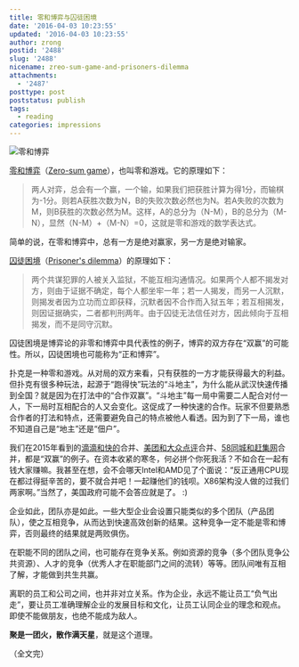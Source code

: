 ```yaml
---
title: 零和博弈与囚徒困境
date: '2016-04-03 10:23:55'
updated: '2016-04-03 10:23:55'
author: zrong
postid: '2488'
slug: '2488'
nicename: zreo-sum-game-and-prisoners-dilemma
attachments:
  - '2487'
posttype: post
poststatus: publish
tags:
  - reading
categories: impressions
---
```


![零和博弈][51]

[零和博弈][2]（[Zero-sum game][1]），也叫零和游戏。它的原理如下：

> 两人对弈，总会有一个赢，一个输，如果我们把获胜计算为得1分，而输棋为-1分。则若A获胜次数为N，B的失败次数必然也为N。若A失败的次数为M，则B获胜的次数必然为M。这样，A的总分为（N-M），B的总分为（M-N），显然（N-M）+（M-N）=0，这就是零和游戏的数学表达式。

简单的说，在零和博弈中，总有一方是绝对赢家，另一方是绝对输家。 <!--more-->

[囚徒困境][4]（[Prisoner's dilemma][3]）的原理如下：

> 两个共谋犯罪的人被关入监狱，不能互相沟通情况。如果两个人都不揭发对方，则由于证据不确定，每个人都坐牢一年；若一人揭发，而另一人沉默，则揭发者因为立功而立即获释，沉默者因不合作而入狱五年；若互相揭发，则因证据确实，二者都判刑两年。由于囚徒无法信任对方，因此倾向于互相揭发，而不是同守沉默。

囚徒困境是博弈论的非零和博弈中具代表性的例子，博弈的双方存在“双赢”的可能性。所以，囚徒困境也可能称为“正和博弈”。

扑克是一种零和游戏。从对局的双方来看，只有获胜的一方才能获得最大的利益。但扑克有很多种玩法，起源于“跑得快”玩法的“斗地主”，为什么能从武汉快速传播到全国？就是因为在打法中的“合作双赢”。“斗地主”每一局中需要二人配合对付一人，下一局时互相配合的人又会变化。这促成了一种快速的合作。玩家不但要熟悉合作者的打法和特点，还需要避免自己的特点被他人看透。因为到了下一局，谁也不知道自己是“地主”还是“佃户”。

我们在2015年看到的[滴滴和快的][5]合并、[美团和大众点评][6]合并、[58同城和赶集网][7]合并，都是“双赢”的例子。在资本收紧的寒冬，何必拼个你死我活？不如合在一起有钱大家赚嘛。我甚至在想，会不会哪天Intel和AMD见了个面说：“反正通用CPU现在都过得挺辛苦的，要不就合并吧！一起赚他们的钱呗。X86架构没人做的过我们两家啊。”当然了，美国政府可能不会答应就是了。 :)

企业如此，团队亦是如此。一些大型企业会设置只能类似的多个团队（产品团队），使之互相竞争，从而达到快速高效创新的结果。这种竞争一定不能是零和博弈，否则最终的结果就是两败俱伤。

在职能不同的团队之间，也可能存在竞争关系。例如资源的竞争（多个团队竞争公共资源）、人才的竞争（优秀人才在职能部门之间的流转）等等。团队间唯有互相了解，才能做到共生共赢。

离职的员工和公司之间，也并非对立关系。作为企业，永远不能让员工“负气出走”，要让员工准确理解企业的发展目标和文化，让员工认同企业的理念和观点。即使不能做朋友，也绝不能成为敌人。

**聚是一团火，散作满天星**，就是这个道理。

（全文完）

[1]: https://en.wikipedia.org/wiki/Zero-sum_game
[2]: http://baike.baidu.com/view/196849.htm
[3]: https://en.wikipedia.org/wiki/Prisoner's_dilemma
[4]: http://baike.baidu.com/view/316629.htm
[5]: http://tech.sina.com.cn/z/didikuaidi/
[6]: http://tech.sina.com.cn/zt_d/combine
[7]: http://tech.sina.com.cn/z/58ganji/
[51]: /uploads/2016/04/zero-sum.jpg
